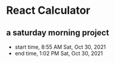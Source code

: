 # React Calculator

## a saturday morning project

- start time, 8:55 AM Sat, Oct 30, 2021
- end time, 1:02 PM Sat, Oct 30, 2021
